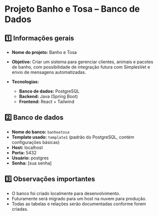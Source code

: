 # Projeto Banho e Tosa – Banco de Dados

## 1️⃣ Informações gerais

* **Nome do projeto:** Banho e Tosa
* **Objetivo:** Criar um sistema para gerenciar clientes, animais e pacotes de banho, com possibilidade de integração futura com SimplesVet e envio de mensagens automatizadas.
* **Tecnologias:**

  * **Banco de dados:** PostgreSQL
  * **Backend:** Java (Spring Boot)
  * **Frontend:** React + Tailwind

## 2️⃣ Banco de dados

* **Nome do banco:** `banhoetosa`
* **Template usado:** `template1` (padrão do PostgreSQL, contém configurações básicas)
* **Host:** localhost
* **Porta:** 5432
* **Usuário:** postgres
* **Senha:** \[sua senha]

## 3️⃣ Observações importantes

* O banco foi criado localmente para desenvolvimento.
* Futuramente será migrado para um host na nuvem para produção.
* Todas as tabelas e relações serão documentadas conforme forem criadas.
